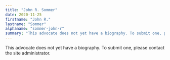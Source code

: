```yaml
---
title: "John R. Sommer"
date: 2020-11-25
firstname: "John R."
lastname: "Sommer"
alphaname: "sommer-john-r"
summary: "This advocate does not yet have a biography. To submit one, please contact the site administrator."
---
```

This advocate does not yet have a biography. To submit one, please contact the site administrator.

